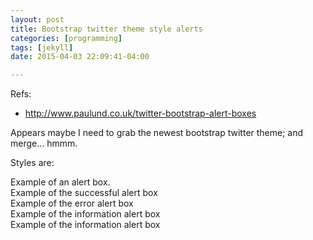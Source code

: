 ```yaml
---
layout: post
title: Bootstrap twitter theme style alerts
categories: [programming]
tags: [jekyll]
date: 2015-04-03 22:09:41-04:00

---
```


Refs:

* http://www.paulund.co.uk/twitter-bootstrap-alert-boxes

Appears maybe I need to grab the newest bootstrap twitter theme; and merge... hmmm.

Styles are:


<div class="alert">Example of an alert box.</div>

<div class="alert alert-success">Example of the successful alert box</div>

<div class="alert alert-error">Example of the error alert box</div>

<div class="alert alert-info">Example of the information alert box</div>

<div class="alert alert-information alert-block">
Example of the information alert box
</div>